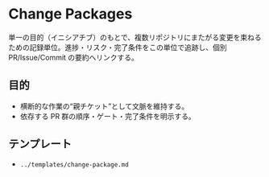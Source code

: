 # Change Packages

単一の目的（イニシアチブ）のもとで、複数リポジトリにまたがる変更を束ねるための記録単位。進捗・リスク・完了条件をこの単位で追跡し、個別 PR/Issue/Commit の要約へリンクする。

## 目的
- 横断的な作業の“親チケット”として文脈を維持する。
- 依存する PR 群の順序・ゲート・完了条件を明示する。

## テンプレート
- `../templates/change-package.md`

